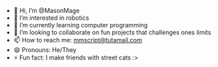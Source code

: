 - 👋 Hi, I’m @MasonMage
- 👀 I’m interested in robotics
- 🌱 I’m currently learning computer programming
- 💞️ I’m looking to collaborate on fun projects that challenges ones limits
- 📫 How to reach me: mmscript@tutamail.com
- 😄 Pronouns: He/They
- ⚡ Fun fact: I make friends with street cats :>

<!---
MasonMage/MasonMage is a ✨ special ✨ repository because its `README.md` (this file) appears on your GitHub profile.
You can click the Preview link to take a look at your changes.
--->
